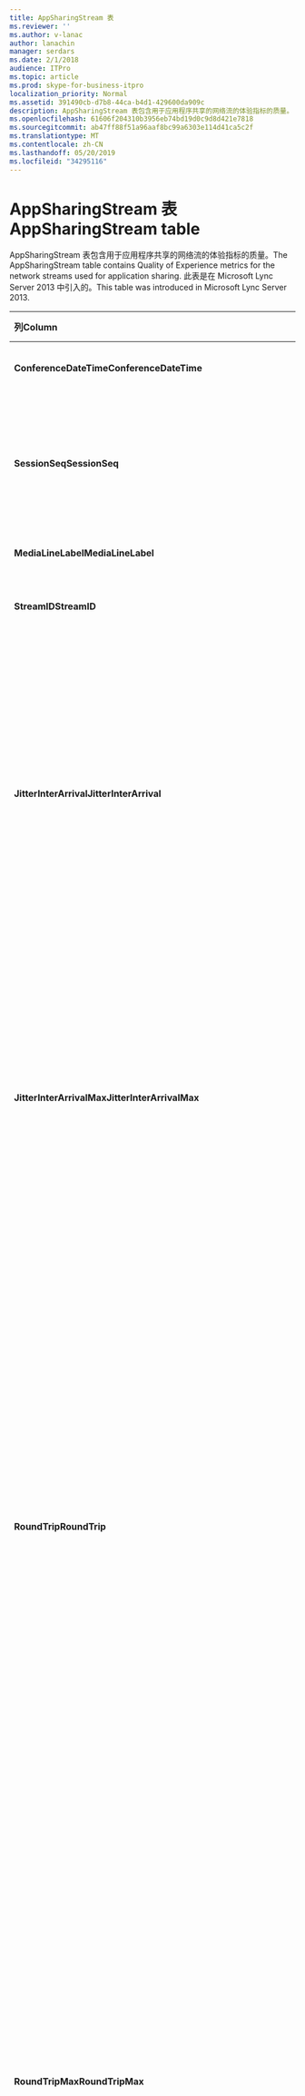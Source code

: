 ```yaml
---
title: AppSharingStream 表
ms.reviewer: ''
ms.author: v-lanac
author: lanachin
manager: serdars
ms.date: 2/1/2018
audience: ITPro
ms.topic: article
ms.prod: skype-for-business-itpro
localization_priority: Normal
ms.assetid: 391490cb-d7b8-44ca-b4d1-429600da909c
description: AppSharingStream 表包含用于应用程序共享的网络流的体验指标的质量。 此表是在 Microsoft Lync Server 2013 中引入的。
ms.openlocfilehash: 61606f204310b3956eb74bd19d0c9d8d421e7818
ms.sourcegitcommit: ab47ff88f51a96aaf8bc99a6303e114d41ca5c2f
ms.translationtype: MT
ms.contentlocale: zh-CN
ms.lasthandoff: 05/20/2019
ms.locfileid: "34295116"
---
```

# <a name="appsharingstream-table"></a><span data-ttu-id="14d0f-104">AppSharingStream 表</span><span class="sxs-lookup"><span data-stu-id="14d0f-104">AppSharingStream table</span></span>
 
<span data-ttu-id="14d0f-105">AppSharingStream 表包含用于应用程序共享的网络流的体验指标的质量。</span><span class="sxs-lookup"><span data-stu-id="14d0f-105">The AppSharingStream table contains Quality of Experience metrics for the network streams used for application sharing.</span></span> <span data-ttu-id="14d0f-106">此表是在 Microsoft Lync Server 2013 中引入的。</span><span class="sxs-lookup"><span data-stu-id="14d0f-106">This table was introduced in Microsoft Lync Server 2013.</span></span>
  
|<span data-ttu-id="14d0f-107">**列**</span><span class="sxs-lookup"><span data-stu-id="14d0f-107">**Column**</span></span>|<span data-ttu-id="14d0f-108">**数据类型**</span><span class="sxs-lookup"><span data-stu-id="14d0f-108">**Data Type**</span></span>|<span data-ttu-id="14d0f-109">**键/索引**</span><span class="sxs-lookup"><span data-stu-id="14d0f-109">**Key/Index**</span></span>|<span data-ttu-id="14d0f-110">**详细信息**</span><span class="sxs-lookup"><span data-stu-id="14d0f-110">**Details**</span></span>|
|:-----|:-----|:-----|:-----|
|<span data-ttu-id="14d0f-111">**ConferenceDateTime**</span><span class="sxs-lookup"><span data-stu-id="14d0f-111">**ConferenceDateTime**</span></span> <br/> |<span data-ttu-id="14d0f-112">从中</span><span class="sxs-lookup"><span data-stu-id="14d0f-112">dateTime</span></span>  <br/> |<span data-ttu-id="14d0f-113">主、外部</span><span class="sxs-lookup"><span data-stu-id="14d0f-113">Primary, Foreign</span></span>  <br/> |<span data-ttu-id="14d0f-114">会话开始的日期和时间。</span><span class="sxs-lookup"><span data-stu-id="14d0f-114">Date and time that the session started.</span></span>  <br/> |
|<span data-ttu-id="14d0f-115">**SessionSeq**</span><span class="sxs-lookup"><span data-stu-id="14d0f-115">**SessionSeq**</span></span> <br/> |<span data-ttu-id="14d0f-116">int</span><span class="sxs-lookup"><span data-stu-id="14d0f-116">int</span></span>  <br/> |<span data-ttu-id="14d0f-117">主、外部</span><span class="sxs-lookup"><span data-stu-id="14d0f-117">Primary, Foreign</span></span>  <br/> |<span data-ttu-id="14d0f-118">用于区分在同一日期和同一时间启动的会话的顺序标识符。</span><span class="sxs-lookup"><span data-stu-id="14d0f-118">Sequential identifier used to distinguish between sessions that started on the same date and at the same time.</span></span>  <br/> |
|<span data-ttu-id="14d0f-119">**MediaLineLabel**</span><span class="sxs-lookup"><span data-stu-id="14d0f-119">**MediaLineLabel**</span></span> <br/> |<span data-ttu-id="14d0f-120">tinyint</span><span class="sxs-lookup"><span data-stu-id="14d0f-120">tinyint</span></span>  <br/> |<span data-ttu-id="14d0f-121">主、外部</span><span class="sxs-lookup"><span data-stu-id="14d0f-121">Primary, Foreign</span></span>  <br/> | <span data-ttu-id="14d0f-122">请参阅[MediaLine 表](https://docs.microsoft.com/skypeforbusiness/schema-reference/quality-of-experience-qoe-database-schema/medialine-0)。</span><span class="sxs-lookup"><span data-stu-id="14d0f-122">See [MediaLine Table](https://docs.microsoft.com/skypeforbusiness/schema-reference/quality-of-experience-qoe-database-schema/medialine-0).</span></span> <br/> |
|<span data-ttu-id="14d0f-123">**StreamID**</span><span class="sxs-lookup"><span data-stu-id="14d0f-123">**StreamID**</span></span> <br/> |<span data-ttu-id="14d0f-124">int</span><span class="sxs-lookup"><span data-stu-id="14d0f-124">int</span></span>  <br/> |<span data-ttu-id="14d0f-125">Primary</span><span class="sxs-lookup"><span data-stu-id="14d0f-125">Primary</span></span>  <br/> |<span data-ttu-id="14d0f-126">应用程序共享流的唯一标识符。</span><span class="sxs-lookup"><span data-stu-id="14d0f-126">Unique identifier of the application sharing stream.</span></span>  <br/> |
|<span data-ttu-id="14d0f-127">**JitterInterArrival**</span><span class="sxs-lookup"><span data-stu-id="14d0f-127">**JitterInterArrival**</span></span> <br/> |<span data-ttu-id="14d0f-128">int</span><span class="sxs-lookup"><span data-stu-id="14d0f-128">int</span></span>  <br/> ||<span data-ttu-id="14d0f-p103">在 RTP 数据包到达之间检测到的平均抖动率。（抖动是针对呼叫的“不稳定性”的度量。）高抖动值通常是由拥塞或媒体服务器超载造成的，从而导致音频失真或丢失。</span><span class="sxs-lookup"><span data-stu-id="14d0f-p103">Average jitter detected between RTP packet arrivals. (Jitter is a measure of the "shakiness" of a call.) High jitter values are typically caused by congestion or an overloaded media server, and result in distorted or lost audio.</span></span>  <br/> |
|<span data-ttu-id="14d0f-131">**JitterInterArrivalMax**</span><span class="sxs-lookup"><span data-stu-id="14d0f-131">**JitterInterArrivalMax**</span></span> <br/> |<span data-ttu-id="14d0f-132">int</span><span class="sxs-lookup"><span data-stu-id="14d0f-132">int</span></span>  <br/> ||<span data-ttu-id="14d0f-133">在 RTP 数据包到达之间检测到最大抖动。</span><span class="sxs-lookup"><span data-stu-id="14d0f-133">Maximum jitter detected between RTP packet arrivals.</span></span> <span data-ttu-id="14d0f-134">(抖动是指通话的 "shakiness" 的衡量。)高抖动值通常由拥塞或过载的媒体服务器导致, 并导致失真或丢失的音频。</span><span class="sxs-lookup"><span data-stu-id="14d0f-134">(Jitter is a measure of the "shakiness" of a call.) High jitter values are typically caused by congestion or an overloaded media server, and result in distorted or lost audio.</span></span>  <br/> |
|<span data-ttu-id="14d0f-135">**RoundTrip**</span><span class="sxs-lookup"><span data-stu-id="14d0f-135">**RoundTrip**</span></span> <br/> |<span data-ttu-id="14d0f-136">int</span><span class="sxs-lookup"><span data-stu-id="14d0f-136">int</span></span>  <br/> ||<span data-ttu-id="14d0f-p105">实时传输协议数据包来往于另一个终结点所需的平均时间量（以毫秒为单位）。来回行程的时间小于或等于 200 毫秒被视为质量可接受。</span><span class="sxs-lookup"><span data-stu-id="14d0f-p105">Average amount of (in milliseconds) required for a Real-Time Transport Protocol packet to travel to another endpoint and then back. Round-trip times of 200 milliseconds or less are considered of acceptable quality.</span></span>  <br/> <span data-ttu-id="14d0f-p106">高来回行程时间值可能是由国际呼叫路由、路由配置错误或媒体服务器超载造成的，从而导致双向实时音频对话存在问题。</span><span class="sxs-lookup"><span data-stu-id="14d0f-p106">High round-trip values can be caused by international call routing; a routing misconfiguration; or an overloaded media server. High round-trip times result in difficulties with two-way, real-time audio conversations.</span></span>  <br/> |
|<span data-ttu-id="14d0f-141">**RoundTripMax**</span><span class="sxs-lookup"><span data-stu-id="14d0f-141">**RoundTripMax**</span></span> <br/> |<span data-ttu-id="14d0f-142">int</span><span class="sxs-lookup"><span data-stu-id="14d0f-142">int</span></span>  <br/> ||<span data-ttu-id="14d0f-143">实时传输协议数据包传送到另一个终结点和后端所需的最大值 (以毫秒为单位)。</span><span class="sxs-lookup"><span data-stu-id="14d0f-143">Maximum amount of (in milliseconds) required for a Real-Time Transport Protocol packet to travel to another endpoint and then back.</span></span> <span data-ttu-id="14d0f-144">来回行程的时间小于或等于 200 毫秒被视为质量可接受。</span><span class="sxs-lookup"><span data-stu-id="14d0f-144">Round-trip times of 200 milliseconds or less are considered of acceptable quality.</span></span>  <br/> <span data-ttu-id="14d0f-p108">高来回行程时间值可能是由国际呼叫路由、路由配置错误或媒体服务器超载造成的，从而导致双向实时音频对话存在问题。</span><span class="sxs-lookup"><span data-stu-id="14d0f-p108">High round-trip values can be caused by international call routing; a routing misconfiguration; or an overloaded media server. High round-trip times result in difficulties with two-way, real-time audio conversations.</span></span>  <br/> |
|<span data-ttu-id="14d0f-147">**PacketLossRate**</span><span class="sxs-lookup"><span data-stu-id="14d0f-147">**PacketLossRate**</span></span> <br/> |<span data-ttu-id="14d0f-148">float</span><span class="sxs-lookup"><span data-stu-id="14d0f-148">float</span></span>  <br/> ||<span data-ttu-id="14d0f-p109">平均实时传输协议 (RTP) 数据包丢失率。（当 RTP 数据包（一项用于在 Internet 中传输音频和视频的协议）无法到达其目标位置时，即发生数据包丢失。）高丢失率通常是由拥塞、带宽不足、无线拥塞/干扰或媒体服务器超载造成的。数据包丢失通常导致音频失真或丢失。</span><span class="sxs-lookup"><span data-stu-id="14d0f-p109">Average rate of Real-Time Transport Protocol (RTP) packet loss. (Packet loss occurs when RTP packets, a protocol used for transmitting audio and video across the Internet, failed to reach their destination.) High loss rates are generally caused by congestion; lack of bandwidth; wireless congestion or interference; or an overloaded media server. Packet loss typically results in distorted or lost audio.</span></span>  <br/> |
|<span data-ttu-id="14d0f-152">**PacketLossRateMax**</span><span class="sxs-lookup"><span data-stu-id="14d0f-152">**PacketLossRateMax**</span></span> <br/> |<span data-ttu-id="14d0f-153">float</span><span class="sxs-lookup"><span data-stu-id="14d0f-153">float</span></span>  <br/> ||<span data-ttu-id="14d0f-154">实时传输协议 (RTP) 数据包丢失的最大速率。</span><span class="sxs-lookup"><span data-stu-id="14d0f-154">Maximum rate of Real-Time Transport Protocol (RTP) packet loss.</span></span> <span data-ttu-id="14d0f-155">(当 RTP 数据包 (用于在 Internet 上传输音频和视频的协议) 无法访问目标时, 将发生数据包丢失。)高损失率通常由拥塞引起;缺少带宽;无线拥挤或干扰;或重载的媒体服务器。</span><span class="sxs-lookup"><span data-stu-id="14d0f-155">(Packet loss occurs when RTP packets, a protocol used for transmitting audio and video across the Internet, failed to reach their destination.) High loss rates are generally caused by congestion; lack of bandwidth; wireless congestion or interference; or an overloaded media server.</span></span> <span data-ttu-id="14d0f-156">数据包丢失通常导致音频失真或丢失。</span><span class="sxs-lookup"><span data-stu-id="14d0f-156">Packet loss typically results in distorted or lost audio.</span></span>  <br/> |
|<span data-ttu-id="14d0f-157">**PacketUtilization**</span><span class="sxs-lookup"><span data-stu-id="14d0f-157">**PacketUtilization**</span></span> <br/> |<span data-ttu-id="14d0f-158">int</span><span class="sxs-lookup"><span data-stu-id="14d0f-158">int</span></span>  <br/> ||<span data-ttu-id="14d0f-159">发送的数据包数。</span><span class="sxs-lookup"><span data-stu-id="14d0f-159">Number of packets sent.</span></span>  <br/> |
|<span data-ttu-id="14d0f-160">**BandwidthEst**</span><span class="sxs-lookup"><span data-stu-id="14d0f-160">**BandwidthEst**</span></span> <br/> |<span data-ttu-id="14d0f-161">int</span><span class="sxs-lookup"><span data-stu-id="14d0f-161">int</span></span>  <br/> ||<span data-ttu-id="14d0f-162">在会话结束时可用的估计单向带宽。</span><span class="sxs-lookup"><span data-stu-id="14d0f-162">Estimated one-way bandwidth available at the end of the session.</span></span> <span data-ttu-id="14d0f-163">以位/秒为单位报告。</span><span class="sxs-lookup"><span data-stu-id="14d0f-163">Reported in bits per second.</span></span>  <br/> |
|<span data-ttu-id="14d0f-164">**AppSharingPayloadDescription**</span><span class="sxs-lookup"><span data-stu-id="14d0f-164">**AppSharingPayloadDescription**</span></span> <br/> |<span data-ttu-id="14d0f-165">int</span><span class="sxs-lookup"><span data-stu-id="14d0f-165">int</span></span>  <br/> ||<span data-ttu-id="14d0f-166">应用程序共享负载的说明。</span><span class="sxs-lookup"><span data-stu-id="14d0f-166">Description of the application sharing payload.</span></span>  <br/> |
|<span data-ttu-id="14d0f-167">**RelativeOneWayTotal**</span><span class="sxs-lookup"><span data-stu-id="14d0f-167">**RelativeOneWayTotal**</span></span> <br/> |<span data-ttu-id="14d0f-168">float</span><span class="sxs-lookup"><span data-stu-id="14d0f-168">float</span></span>  <br/> ||<span data-ttu-id="14d0f-169">单向延迟的总金额。</span><span class="sxs-lookup"><span data-stu-id="14d0f-169">Total amount of one-way latency.</span></span> <span data-ttu-id="14d0f-170">相对单向延迟测量客户端与服务器之间的延迟。</span><span class="sxs-lookup"><span data-stu-id="14d0f-170">Relative one-way latency measures the delay between the client and the server.</span></span>  <br/> |
|<span data-ttu-id="14d0f-171">**RelativeOneWayAverage**</span><span class="sxs-lookup"><span data-stu-id="14d0f-171">**RelativeOneWayAverage**</span></span> <br/> |<span data-ttu-id="14d0f-172">float</span><span class="sxs-lookup"><span data-stu-id="14d0f-172">float</span></span>  <br/> ||<span data-ttu-id="14d0f-173">单向延迟的平均量。</span><span class="sxs-lookup"><span data-stu-id="14d0f-173">Average amount of one-way latency.</span></span> <span data-ttu-id="14d0f-174">相对单向延迟测量客户端与服务器之间的延迟。</span><span class="sxs-lookup"><span data-stu-id="14d0f-174">Relative one-way latency measures the delay between the client and the server.</span></span>  <br/> |
|<span data-ttu-id="14d0f-175">**RelativeOneWayMax**</span><span class="sxs-lookup"><span data-stu-id="14d0f-175">**RelativeOneWayMax**</span></span> <br/> |<span data-ttu-id="14d0f-176">float</span><span class="sxs-lookup"><span data-stu-id="14d0f-176">float</span></span>  <br/> ||<span data-ttu-id="14d0f-177">单向延迟的最大值。</span><span class="sxs-lookup"><span data-stu-id="14d0f-177">Maximum amount of one-way latency.</span></span> <span data-ttu-id="14d0f-178">相对单向延迟测量客户端与服务器之间的延迟。</span><span class="sxs-lookup"><span data-stu-id="14d0f-178">Relative one-way latency measures the delay between the client and the server.</span></span>  <br/> |
|<span data-ttu-id="14d0f-179">**RelativeOneWayBurstOccurrences**</span><span class="sxs-lookup"><span data-stu-id="14d0f-179">**RelativeOneWayBurstOccurrences**</span></span> <br/> |<span data-ttu-id="14d0f-180">int</span><span class="sxs-lookup"><span data-stu-id="14d0f-180">int</span></span>  <br/> ||<span data-ttu-id="14d0f-181">总单向爆发次数。</span><span class="sxs-lookup"><span data-stu-id="14d0f-181">Total one-way burst occurrences.</span></span> <span data-ttu-id="14d0f-182">"Bursty" 传输是一种传输方式, 其中的数据流与稳定流相反, 数据流处于不可预知的突发流量。</span><span class="sxs-lookup"><span data-stu-id="14d0f-182">A "bursty" transmission is a transmission where data flows in unpredictable bursts as opposed to a steady stream.</span></span> <span data-ttu-id="14d0f-183">此指标测量客户端与服务器之间的数据流。</span><span class="sxs-lookup"><span data-stu-id="14d0f-183">This metric measures data flow between the client and the server.</span></span>  <br/> |
|<span data-ttu-id="14d0f-184">**RelativeOneWayBurstDensity**</span><span class="sxs-lookup"><span data-stu-id="14d0f-184">**RelativeOneWayBurstDensity**</span></span> <br/> |<span data-ttu-id="14d0f-185">float</span><span class="sxs-lookup"><span data-stu-id="14d0f-185">float</span></span>  <br/> ||<span data-ttu-id="14d0f-186">总单向脉冲密度。</span><span class="sxs-lookup"><span data-stu-id="14d0f-186">Total one-way burst density.</span></span> <span data-ttu-id="14d0f-187">"Bursty" 传输是一种传输方式, 其中的数据流与稳定流相反, 数据流处于不可预知的突发流量。</span><span class="sxs-lookup"><span data-stu-id="14d0f-187">A "bursty" transmission is a transmission where data flows in unpredictable bursts as opposed to a steady stream.</span></span> <span data-ttu-id="14d0f-188">此指标测量客户端与服务器之间的数据流。</span><span class="sxs-lookup"><span data-stu-id="14d0f-188">This metric measures data flow between the client and the server.</span></span>  <br/> |
|<span data-ttu-id="14d0f-189">**RelativeOneWayBurstDuration**</span><span class="sxs-lookup"><span data-stu-id="14d0f-189">**RelativeOneWayBurstDuration**</span></span> <br/> |<span data-ttu-id="14d0f-190">float</span><span class="sxs-lookup"><span data-stu-id="14d0f-190">float</span></span>  <br/> ||<span data-ttu-id="14d0f-191">总的单向脉冲持续时间。</span><span class="sxs-lookup"><span data-stu-id="14d0f-191">Total one-way burst duration.</span></span> <span data-ttu-id="14d0f-192">"Bursty" 传输是一种传输方式, 其中的数据流与稳定流相反, 数据流处于不可预知的突发流量。</span><span class="sxs-lookup"><span data-stu-id="14d0f-192">A "bursty" transmission is a transmission where data flows in unpredictable bursts as opposed to a steady stream.</span></span> <span data-ttu-id="14d0f-193">此指标测量客户端与服务器之间的数据流。</span><span class="sxs-lookup"><span data-stu-id="14d0f-193">This metric measures data flow between the client and the server.</span></span>  <br/> |
|<span data-ttu-id="14d0f-194">**RelativeOneWayGapOccurrences**</span><span class="sxs-lookup"><span data-stu-id="14d0f-194">**RelativeOneWayGapOccurrences**</span></span> <br/> |<span data-ttu-id="14d0f-195">int</span><span class="sxs-lookup"><span data-stu-id="14d0f-195">int</span></span>  <br/> ||<span data-ttu-id="14d0f-196">总的单向间隔发生次数。</span><span class="sxs-lookup"><span data-stu-id="14d0f-196">Total one-way gap occurrences.</span></span> <span data-ttu-id="14d0f-197">"Bursty" 传输是一种传输方式, 其中的数据流与稳定流相反, 其数据流可预料的猝发。间隙表示这些猝发之间的延迟。</span><span class="sxs-lookup"><span data-stu-id="14d0f-197">A "bursty" transmission is a transmission where data flows in unpredictable bursts as opposed to a steady stream; gaps indicate delays between these bursts.</span></span> <span data-ttu-id="14d0f-198">此指标测量客户端与服务器之间的数据流。</span><span class="sxs-lookup"><span data-stu-id="14d0f-198">This metric measures data flow between the client and the server.</span></span>  <br/> |
|<span data-ttu-id="14d0f-199">**RelativeOneWayGapDensity**</span><span class="sxs-lookup"><span data-stu-id="14d0f-199">**RelativeOneWayGapDensity**</span></span> <br/> |<span data-ttu-id="14d0f-200">float</span><span class="sxs-lookup"><span data-stu-id="14d0f-200">float</span></span>  <br/> ||<span data-ttu-id="14d0f-201">总单向间距密度。</span><span class="sxs-lookup"><span data-stu-id="14d0f-201">Total one-way gap density.</span></span> <span data-ttu-id="14d0f-202">"Bursty" 传输是一种传输方式, 其中的数据流与稳定流相反, 其数据流可预料的猝发。间隙表示这些猝发之间的延迟。</span><span class="sxs-lookup"><span data-stu-id="14d0f-202">A "bursty" transmission is a transmission where data flows in unpredictable bursts as opposed to a steady stream; gaps indicate delays between these bursts.</span></span> <span data-ttu-id="14d0f-203">此指标测量客户端与服务器之间的数据流。</span><span class="sxs-lookup"><span data-stu-id="14d0f-203">This metric measures data flow between the client and the server.</span></span>  <br/> |
|<span data-ttu-id="14d0f-204">**RelativeOneWayGapDuration**</span><span class="sxs-lookup"><span data-stu-id="14d0f-204">**RelativeOneWayGapDuration**</span></span> <br/> |<span data-ttu-id="14d0f-205">float</span><span class="sxs-lookup"><span data-stu-id="14d0f-205">float</span></span>  <br/> ||<span data-ttu-id="14d0f-206">总的单间隔持续时间。</span><span class="sxs-lookup"><span data-stu-id="14d0f-206">Total one-way gap duration.</span></span> <span data-ttu-id="14d0f-207">"Bursty" 传输是一种传输方式, 其中的数据流与稳定流相反, 其数据流可预料的猝发。间隙表示这些猝发之间的延迟。</span><span class="sxs-lookup"><span data-stu-id="14d0f-207">A "bursty" transmission is a transmission where data flows in unpredictable bursts as opposed to a steady stream; gaps indicate delays between these bursts.</span></span> <span data-ttu-id="14d0f-208">此指标测量客户端与服务器之间的数据流。</span><span class="sxs-lookup"><span data-stu-id="14d0f-208">This metric measures data flow between the client and the server.</span></span>  <br/> |
|<span data-ttu-id="14d0f-209">**ApplicationSharingType**</span><span class="sxs-lookup"><span data-stu-id="14d0f-209">**ApplicationSharingType**</span></span> <br/> |<span data-ttu-id="14d0f-210">varChar (256)</span><span class="sxs-lookup"><span data-stu-id="14d0f-210">varChar(256)</span></span>  <br/> ||<span data-ttu-id="14d0f-211">应用程序角色 (共享者或查看者) 和内容类型。</span><span class="sxs-lookup"><span data-stu-id="14d0f-211">Application role (Sharer or Viewer) and content type.</span></span>  <br/> |
|<span data-ttu-id="14d0f-212">**RDPTileProcessingLatencyTotal**</span><span class="sxs-lookup"><span data-stu-id="14d0f-212">**RDPTileProcessingLatencyTotal**</span></span> <br/> |<span data-ttu-id="14d0f-213">float</span><span class="sxs-lookup"><span data-stu-id="14d0f-213">float</span></span>  <br/> ||<span data-ttu-id="14d0f-214">远程桌面协议 (RDP) 磁贴的处理总时间。</span><span class="sxs-lookup"><span data-stu-id="14d0f-214">Total processing time for remote desktop protocol (RDP) tiles.</span></span> <span data-ttu-id="14d0f-215">较高的总计等于查看体验中较长的延迟。</span><span class="sxs-lookup"><span data-stu-id="14d0f-215">A higher total equates to a longer delay in the viewing experience.</span></span>  <br/> |
|<span data-ttu-id="14d0f-216">**RDPTileProcessingLatencyAverage**</span><span class="sxs-lookup"><span data-stu-id="14d0f-216">**RDPTileProcessingLatencyAverage**</span></span> <br/> |<span data-ttu-id="14d0f-217">float</span><span class="sxs-lookup"><span data-stu-id="14d0f-217">float</span></span>  <br/> ||<span data-ttu-id="14d0f-218">远程桌面协议 (RDP) 磁贴的平均处理时间。</span><span class="sxs-lookup"><span data-stu-id="14d0f-218">Average processing time for remote desktop protocol (RDP) tiles.</span></span> <span data-ttu-id="14d0f-219">较高的总计等于查看体验中较长的延迟。</span><span class="sxs-lookup"><span data-stu-id="14d0f-219">A higher total equates to a longer delay in the viewing experience.</span></span>  <br/> |
|<span data-ttu-id="14d0f-220">**RDPTileProcessingLatencyMax**</span><span class="sxs-lookup"><span data-stu-id="14d0f-220">**RDPTileProcessingLatencyMax**</span></span> <br/> |<span data-ttu-id="14d0f-221">float</span><span class="sxs-lookup"><span data-stu-id="14d0f-221">float</span></span>  <br/> ||<span data-ttu-id="14d0f-222">远程桌面协议 (RDP) 磁贴的最长处理时间。</span><span class="sxs-lookup"><span data-stu-id="14d0f-222">Maximum processing time for remote desktop protocol (RDP) tiles.</span></span> <span data-ttu-id="14d0f-223">较高的总计等于查看体验中较长的延迟。</span><span class="sxs-lookup"><span data-stu-id="14d0f-223">A higher total equates to a longer delay in the viewing experience.</span></span>  <br/> |
|<span data-ttu-id="14d0f-224">**RDPTileProcessingLatencyBurstOccurrences**</span><span class="sxs-lookup"><span data-stu-id="14d0f-224">**RDPTileProcessingLatencyBurstOccurrences**</span></span> <br/> |<span data-ttu-id="14d0f-225">int</span><span class="sxs-lookup"><span data-stu-id="14d0f-225">int</span></span>  <br/> ||<span data-ttu-id="14d0f-226">远程桌面协议 (RDP) 磁贴的处理时间内的爆发次数。</span><span class="sxs-lookup"><span data-stu-id="14d0f-226">Burst occurrences in the processing time for remote desktop protocol (RDP) tiles.</span></span> <span data-ttu-id="14d0f-227">"Bursty" 传输是一种传输方式, 其中的数据流与稳定流相反, 数据流处于不可预知的突发流量。</span><span class="sxs-lookup"><span data-stu-id="14d0f-227">A "bursty" transmission is a transmission where data flows in unpredictable bursts as opposed to a steady stream.</span></span>  <br/> |
|<span data-ttu-id="14d0f-228">**RDPTileProcessingLatencyBurstDensity**</span><span class="sxs-lookup"><span data-stu-id="14d0f-228">**RDPTileProcessingLatencyBurstDensity**</span></span> <br/> |<span data-ttu-id="14d0f-229">float</span><span class="sxs-lookup"><span data-stu-id="14d0f-229">float</span></span>  <br/> ||<span data-ttu-id="14d0f-230">远程桌面协议 (RDP) 磁贴的处理时间中的爆发密度。</span><span class="sxs-lookup"><span data-stu-id="14d0f-230">Burst density in the processing time for remote desktop protocol (RDP) tiles.</span></span> <span data-ttu-id="14d0f-231">"Bursty" 传输是一种传输方式, 其中的数据流与稳定流相反, 数据流处于不可预知的突发流量。</span><span class="sxs-lookup"><span data-stu-id="14d0f-231">A "bursty" transmission is a transmission where data flows in unpredictable bursts as opposed to a steady stream.</span></span>  <br/> |
|<span data-ttu-id="14d0f-232">**RDPTileProcessingLatencyBurstDuration**</span><span class="sxs-lookup"><span data-stu-id="14d0f-232">**RDPTileProcessingLatencyBurstDuration**</span></span> <br/> |<span data-ttu-id="14d0f-233">float</span><span class="sxs-lookup"><span data-stu-id="14d0f-233">float</span></span>  <br/> ||<span data-ttu-id="14d0f-234">远程桌面协议 (RDP) 磁贴的处理时间内的爆发持续时间。</span><span class="sxs-lookup"><span data-stu-id="14d0f-234">Burst duration in the processing time for remote desktop protocol (RDP) tiles.</span></span> <span data-ttu-id="14d0f-235">"Bursty" 传输是一种传输方式, 其中的数据流与稳定流相反, 数据流处于不可预知的突发流量。</span><span class="sxs-lookup"><span data-stu-id="14d0f-235">A "bursty" transmission is a transmission where data flows in unpredictable bursts as opposed to a steady stream.</span></span>  <br/> |
|<span data-ttu-id="14d0f-236">**RDPTileProcessingLatencyGapOccurrences**</span><span class="sxs-lookup"><span data-stu-id="14d0f-236">**RDPTileProcessingLatencyGapOccurrences**</span></span> <br/> |<span data-ttu-id="14d0f-237">int</span><span class="sxs-lookup"><span data-stu-id="14d0f-237">int</span></span>  <br/> ||<span data-ttu-id="14d0f-238">在远程桌面协议 (RDP) 磁贴的处理时间内出现间隙的情况。</span><span class="sxs-lookup"><span data-stu-id="14d0f-238">Gap occurrences in the processing time for remote desktop protocol (RDP) tiles.</span></span>  <br/> |
|<span data-ttu-id="14d0f-239">**RDPTileProcessingLatencyGapDensity**</span><span class="sxs-lookup"><span data-stu-id="14d0f-239">**RDPTileProcessingLatencyGapDensity**</span></span> <br/> |<span data-ttu-id="14d0f-240">float</span><span class="sxs-lookup"><span data-stu-id="14d0f-240">float</span></span>  <br/> ||<span data-ttu-id="14d0f-241">远程桌面协议 (RDP) 磁贴的处理时间方面的差距密度。</span><span class="sxs-lookup"><span data-stu-id="14d0f-241">Gap density in the processing time for remote desktop protocol (RDP) tiles.</span></span> <span data-ttu-id="14d0f-242">低间隙密度相当于更好的观看体验。</span><span class="sxs-lookup"><span data-stu-id="14d0f-242">Low gap density equates to a better viewing experience.</span></span>  <br/> |
|<span data-ttu-id="14d0f-243">**RDPTileProcessingLatencyGapDuration**</span><span class="sxs-lookup"><span data-stu-id="14d0f-243">**RDPTileProcessingLatencyGapDuration**</span></span> <br/> |<span data-ttu-id="14d0f-244">float</span><span class="sxs-lookup"><span data-stu-id="14d0f-244">float</span></span>  <br/> ||<span data-ttu-id="14d0f-245">远程桌面协议 (RDP) 磁贴的处理时间中的差距持续时间。</span><span class="sxs-lookup"><span data-stu-id="14d0f-245">Gap duration in the processing time for remote desktop protocol (RDP) tiles.</span></span> <span data-ttu-id="14d0f-246">短间隙持续时间等于更好的观看体验。</span><span class="sxs-lookup"><span data-stu-id="14d0f-246">Short gap durations equate to a better viewing experience.</span></span>  <br/> |
|<span data-ttu-id="14d0f-247">**CaptureTileRateTotal**</span><span class="sxs-lookup"><span data-stu-id="14d0f-247">**CaptureTileRateTotal**</span></span> <br/> |<span data-ttu-id="14d0f-248">float</span><span class="sxs-lookup"><span data-stu-id="14d0f-248">float</span></span>  <br/> ||<span data-ttu-id="14d0f-249">捕获的磁贴的总速率 (以平铺/秒为单位)。</span><span class="sxs-lookup"><span data-stu-id="14d0f-249">Total rate of captured tiles (in tiles per second).</span></span>  <br/> |
|<span data-ttu-id="14d0f-250">**CaptureTileRateAverage**</span><span class="sxs-lookup"><span data-stu-id="14d0f-250">**CaptureTileRateAverage**</span></span> <br/> |<span data-ttu-id="14d0f-251">float</span><span class="sxs-lookup"><span data-stu-id="14d0f-251">float</span></span>  <br/> ||<span data-ttu-id="14d0f-252">捕获的图块的平均速率 (以平铺/秒为单位)。</span><span class="sxs-lookup"><span data-stu-id="14d0f-252">Average rate of captured tiles (in tiles per second).</span></span>  <br/> |
|<span data-ttu-id="14d0f-253">**CaptureTileRateMax**</span><span class="sxs-lookup"><span data-stu-id="14d0f-253">**CaptureTileRateMax**</span></span> <br/> |<span data-ttu-id="14d0f-254">float</span><span class="sxs-lookup"><span data-stu-id="14d0f-254">float</span></span>  <br/> ||<span data-ttu-id="14d0f-255">捕获的磁贴的最大速率 (以平铺/秒为单位)。</span><span class="sxs-lookup"><span data-stu-id="14d0f-255">Maximum rate of captured tiles (in tiles per second).</span></span>  <br/> |
|<span data-ttu-id="14d0f-256">**CaptureTileRateBurstOccurrences**</span><span class="sxs-lookup"><span data-stu-id="14d0f-256">**CaptureTileRateBurstOccurrences**</span></span> <br/> |<span data-ttu-id="14d0f-257">在 t</span><span class="sxs-lookup"><span data-stu-id="14d0f-257">in t</span></span>  <br/> ||<span data-ttu-id="14d0f-258">在捕获的磁贴 (每秒的平铺) 的速率中的爆发次数。</span><span class="sxs-lookup"><span data-stu-id="14d0f-258">Burst occurrences in the rate of captured tiles (in tiles per second).</span></span>  <br/> |
|<span data-ttu-id="14d0f-259">**CaptureTileRateBurstDensity**</span><span class="sxs-lookup"><span data-stu-id="14d0f-259">**CaptureTileRateBurstDensity**</span></span> <br/> |<span data-ttu-id="14d0f-260">float</span><span class="sxs-lookup"><span data-stu-id="14d0f-260">float</span></span>  <br/> ||<span data-ttu-id="14d0f-261">已捕获磁贴 (以平铺/秒为单位) 的速率的脉冲密度。</span><span class="sxs-lookup"><span data-stu-id="14d0f-261">Burst density in the rate of captured tiles (in tiles per second).</span></span>  <br/> |
|<span data-ttu-id="14d0f-262">**CaptureTileRateBurstDuration**</span><span class="sxs-lookup"><span data-stu-id="14d0f-262">**CaptureTileRateBurstDuration**</span></span> <br/> |<span data-ttu-id="14d0f-263">float</span><span class="sxs-lookup"><span data-stu-id="14d0f-263">float</span></span>  <br/> ||<span data-ttu-id="14d0f-264">以捕获的磁贴的速率 (在每秒的平铺中) 的爆发持续时间。</span><span class="sxs-lookup"><span data-stu-id="14d0f-264">Burst duration in the rate of captured tiles (in tiles per second).</span></span>  <br/> |
|<span data-ttu-id="14d0f-265">**CaptureTileRateGapOccurrences**</span><span class="sxs-lookup"><span data-stu-id="14d0f-265">**CaptureTileRateGapOccurrences**</span></span> <br/> |<span data-ttu-id="14d0f-266">int</span><span class="sxs-lookup"><span data-stu-id="14d0f-266">int</span></span>  <br/> ||<span data-ttu-id="14d0f-267">在捕获的磁贴 (每秒平铺) 的速率中的间隙发生次数。</span><span class="sxs-lookup"><span data-stu-id="14d0f-267">Gap occurrences in the rate of captured tiles (in tiles per second).</span></span>  <br/> |
|<span data-ttu-id="14d0f-268">**CaptureTileRateGapDensity**</span><span class="sxs-lookup"><span data-stu-id="14d0f-268">**CaptureTileRateGapDensity**</span></span> <br/> |<span data-ttu-id="14d0f-269">float</span><span class="sxs-lookup"><span data-stu-id="14d0f-269">float</span></span>  <br/> ||<span data-ttu-id="14d0f-270">在捕获的图块 (每秒平铺) 的速率中的间隙密度。</span><span class="sxs-lookup"><span data-stu-id="14d0f-270">Gap density in the rate of captured tiles (in tiles per second).</span></span>  <br/> |
|<span data-ttu-id="14d0f-271">**CaptureTileRateGapDuration**</span><span class="sxs-lookup"><span data-stu-id="14d0f-271">**CaptureTileRateGapDuration**</span></span> <br/> |<span data-ttu-id="14d0f-272">float</span><span class="sxs-lookup"><span data-stu-id="14d0f-272">float</span></span>  <br/> ||<span data-ttu-id="14d0f-273">以捕获的磁贴的速率 (以平铺/秒为单位) 为单位的间隙持续时间。</span><span class="sxs-lookup"><span data-stu-id="14d0f-273">Gap duration in the rate of captured tiles (in tiles per second).</span></span>  <br/> |
|<span data-ttu-id="14d0f-274">**SpoiledTilePercentTotal**</span><span class="sxs-lookup"><span data-stu-id="14d0f-274">**SpoiledTilePercentTotal**</span></span> <br/> |<span data-ttu-id="14d0f-275">float</span><span class="sxs-lookup"><span data-stu-id="14d0f-275">float</span></span>  <br/> ||<span data-ttu-id="14d0f-276">未到达查看器但已被新内容放弃和覆盖的内容的总百分比。</span><span class="sxs-lookup"><span data-stu-id="14d0f-276">Total percentage of the content that did not reach the viewer but was instead discarded and overwritten by fresh content.</span></span>  <br/> |
|<span data-ttu-id="14d0f-277">**SpoiledTilePercentAverage**</span><span class="sxs-lookup"><span data-stu-id="14d0f-277">**SpoiledTilePercentAverage**</span></span> <br/> |<span data-ttu-id="14d0f-278">float</span><span class="sxs-lookup"><span data-stu-id="14d0f-278">float</span></span>  <br/> ||<span data-ttu-id="14d0f-279">未到达查看器但已被新内容放弃和覆盖的内容的平均百分比。</span><span class="sxs-lookup"><span data-stu-id="14d0f-279">Average percentage of the content that did not reach the viewer but was instead discarded and overwritten by fresh content.</span></span>  <br/> |
|<span data-ttu-id="14d0f-280">**SpoiledTilePercentMax**</span><span class="sxs-lookup"><span data-stu-id="14d0f-280">**SpoiledTilePercentMax**</span></span> <br/> |<span data-ttu-id="14d0f-281">float</span><span class="sxs-lookup"><span data-stu-id="14d0f-281">float</span></span>  <br/> ||<span data-ttu-id="14d0f-282">未到达查看的内容的最大百分比, 而是丢弃并被新内容覆盖。</span><span class="sxs-lookup"><span data-stu-id="14d0f-282">Maximum percentage of the content that did not reach the viewer but was instead discarded and overwritten by fresh content.</span></span>  <br/> |
|<span data-ttu-id="14d0f-283">**SpoiledTilePercentBurstOccurrences**</span><span class="sxs-lookup"><span data-stu-id="14d0f-283">**SpoiledTilePercentBurstOccurrences**</span></span> <br/> |<span data-ttu-id="14d0f-284">int</span><span class="sxs-lookup"><span data-stu-id="14d0f-284">int</span></span>  <br/> ||<span data-ttu-id="14d0f-285">未到达查看器但已被新内容放弃和覆盖的内容的突发事件发生。</span><span class="sxs-lookup"><span data-stu-id="14d0f-285">Burst occurrences for the content that did not reach the viewer but was instead discarded and overwritten by fresh content.</span></span>  <br/> |
|<span data-ttu-id="14d0f-286">**SpoiledTilePercentBurstDensity**</span><span class="sxs-lookup"><span data-stu-id="14d0f-286">**SpoiledTilePercentBurstDensity**</span></span> <br/> |<span data-ttu-id="14d0f-287">float</span><span class="sxs-lookup"><span data-stu-id="14d0f-287">float</span></span>  <br/> ||<span data-ttu-id="14d0f-288">未到达查看器的内容的爆发密度, 但已被新内容放弃和覆盖。</span><span class="sxs-lookup"><span data-stu-id="14d0f-288">Burst density for the content that did not reach the viewer but was instead discarded and overwritten by fresh content.</span></span>  <br/> |
|<span data-ttu-id="14d0f-289">**SpoiledTilePercentBurstDuration**</span><span class="sxs-lookup"><span data-stu-id="14d0f-289">**SpoiledTilePercentBurstDuration**</span></span> <br/> |<span data-ttu-id="14d0f-290">float</span><span class="sxs-lookup"><span data-stu-id="14d0f-290">float</span></span>  <br/> ||<span data-ttu-id="14d0f-291">未到达查看器的内容的爆发期, 而是丢弃并被新内容覆盖。</span><span class="sxs-lookup"><span data-stu-id="14d0f-291">Burst duration for the content that did not reach the viewer but was instead discarded and overwritten by fresh content.</span></span>  <br/> |
|<span data-ttu-id="14d0f-292">**SpoiledTilePercentGapOccurrences**</span><span class="sxs-lookup"><span data-stu-id="14d0f-292">**SpoiledTilePercentGapOccurrences**</span></span> <br/> |<span data-ttu-id="14d0f-293">int</span><span class="sxs-lookup"><span data-stu-id="14d0f-293">int</span></span>  <br/> ||<span data-ttu-id="14d0f-294">未到达查看器的内容的间隙出现次数, 但已被新内容放弃和覆盖。</span><span class="sxs-lookup"><span data-stu-id="14d0f-294">Gap occurrences for the content that did not reach the viewer but was instead discarded and overwritten by fresh content.</span></span>  <br/> |
|<span data-ttu-id="14d0f-295">**SpoiledTilePercentGapDensity**</span><span class="sxs-lookup"><span data-stu-id="14d0f-295">**SpoiledTilePercentGapDensity**</span></span> <br/> |<span data-ttu-id="14d0f-296">float</span><span class="sxs-lookup"><span data-stu-id="14d0f-296">float</span></span>  <br/> ||<span data-ttu-id="14d0f-297">未到达查看器但已被新内容放弃和覆盖的内容的差距密度。</span><span class="sxs-lookup"><span data-stu-id="14d0f-297">Gap density for the content that did not reach the viewer but was instead discarded and overwritten by fresh content.</span></span>  <br/> |
|<span data-ttu-id="14d0f-298">**SpoiledTilePercentGapDuration**</span><span class="sxs-lookup"><span data-stu-id="14d0f-298">**SpoiledTilePercentGapDuration**</span></span> <br/> |<span data-ttu-id="14d0f-299">float</span><span class="sxs-lookup"><span data-stu-id="14d0f-299">float</span></span>  <br/> ||<span data-ttu-id="14d0f-300">未到达查看器的内容的间距持续时间, 但已被新内容放弃和覆盖。</span><span class="sxs-lookup"><span data-stu-id="14d0f-300">Gap duration for the content that did not reach the viewer but was instead discarded and overwritten by fresh content.</span></span>  <br/> |
|<span data-ttu-id="14d0f-301">**ScrapingFrameRateTotal**</span><span class="sxs-lookup"><span data-stu-id="14d0f-301">**ScrapingFrameRateTotal**</span></span> <br/> |<span data-ttu-id="14d0f-302">float</span><span class="sxs-lookup"><span data-stu-id="14d0f-302">float</span></span>  <br/> ||<span data-ttu-id="14d0f-303">从图形源 scraped 的总帧数。</span><span class="sxs-lookup"><span data-stu-id="14d0f-303">Total number of frames scraped from the graphics source.</span></span>  <br/> |
|<span data-ttu-id="14d0f-304">**ScrapingFrameRateAverage**</span><span class="sxs-lookup"><span data-stu-id="14d0f-304">**ScrapingFrameRateAverage**</span></span> <br/> |<span data-ttu-id="14d0f-305">float</span><span class="sxs-lookup"><span data-stu-id="14d0f-305">float</span></span>  <br/> ||<span data-ttu-id="14d0f-306">从图形源 scraped 的平均帧数。</span><span class="sxs-lookup"><span data-stu-id="14d0f-306">Average number of frames scraped from the graphics source.</span></span>  <br/> |
|<span data-ttu-id="14d0f-307">**ScrapingFrameRateMax**</span><span class="sxs-lookup"><span data-stu-id="14d0f-307">**ScrapingFrameRateMax**</span></span> <br/> |<span data-ttu-id="14d0f-308">float</span><span class="sxs-lookup"><span data-stu-id="14d0f-308">float</span></span>  <br/> ||<span data-ttu-id="14d0f-309">从图形源 scraped 的最大帧数。</span><span class="sxs-lookup"><span data-stu-id="14d0f-309">Maximum number of frames scraped from the graphics source.</span></span>  <br/> |
|<span data-ttu-id="14d0f-310">**ScrapingFrameRateBurstOccurrences**</span><span class="sxs-lookup"><span data-stu-id="14d0f-310">**ScrapingFrameRateBurstOccurrences**</span></span> <br/> |<span data-ttu-id="14d0f-311">int</span><span class="sxs-lookup"><span data-stu-id="14d0f-311">int</span></span>  <br/> ||<span data-ttu-id="14d0f-312">帧 scraped 中的爆发出现在图形源中。</span><span class="sxs-lookup"><span data-stu-id="14d0f-312">Burst occurrences in the frames scraped from the graphics source.</span></span>  <br/> |
|<span data-ttu-id="14d0f-313">**ScrapingFrameRateBurstDensity**</span><span class="sxs-lookup"><span data-stu-id="14d0f-313">**ScrapingFrameRateBurstDensity**</span></span> <br/> |<span data-ttu-id="14d0f-314">float</span><span class="sxs-lookup"><span data-stu-id="14d0f-314">float</span></span>  <br/> ||<span data-ttu-id="14d0f-315">来自图形源的帧 scraped 中的脉冲密度。</span><span class="sxs-lookup"><span data-stu-id="14d0f-315">Burst density in the frames scraped from the graphics source.</span></span>  <br/> |
|<span data-ttu-id="14d0f-316">**ScrapingFrameRateBurstDuration**</span><span class="sxs-lookup"><span data-stu-id="14d0f-316">**ScrapingFrameRateBurstDuration**</span></span> <br/> |<span data-ttu-id="14d0f-317">float</span><span class="sxs-lookup"><span data-stu-id="14d0f-317">float</span></span>  <br/> ||<span data-ttu-id="14d0f-318">帧 scraped 中的爆发持续时间 (来自图形源)。</span><span class="sxs-lookup"><span data-stu-id="14d0f-318">Burst duration in the frames scraped from the graphics source.</span></span>  <br/> |
|<span data-ttu-id="14d0f-319">**ScrapingFrameRateGapOccurrences**</span><span class="sxs-lookup"><span data-stu-id="14d0f-319">**ScrapingFrameRateGapOccurrences**</span></span> <br/> |<span data-ttu-id="14d0f-320">int</span><span class="sxs-lookup"><span data-stu-id="14d0f-320">int</span></span>  <br/> ||<span data-ttu-id="14d0f-321">从图形源 scraped 的帧中的间隙出现次数。</span><span class="sxs-lookup"><span data-stu-id="14d0f-321">Gap occurrences in the frames scraped from the graphics source.</span></span>  <br/> |
|<span data-ttu-id="14d0f-322">**ScrapingFrameRateGapDensity**</span><span class="sxs-lookup"><span data-stu-id="14d0f-322">**ScrapingFrameRateGapDensity**</span></span> <br/> |<span data-ttu-id="14d0f-323">float</span><span class="sxs-lookup"><span data-stu-id="14d0f-323">float</span></span>  <br/> ||<span data-ttu-id="14d0f-324">从图形源 scraped 的帧中的间隙密度。</span><span class="sxs-lookup"><span data-stu-id="14d0f-324">Gap density in the frames scraped from the graphics source.</span></span>  <br/> |
|<span data-ttu-id="14d0f-325">**ScrapingFrameRateGapDuration**</span><span class="sxs-lookup"><span data-stu-id="14d0f-325">**ScrapingFrameRateGapDuration**</span></span> <br/> |<span data-ttu-id="14d0f-326">float</span><span class="sxs-lookup"><span data-stu-id="14d0f-326">float</span></span>  <br/> ||<span data-ttu-id="14d0f-327">帧 scraped 中的间距持续时间从图形源开始。</span><span class="sxs-lookup"><span data-stu-id="14d0f-327">Gap duration in the frames scraped from the graphics source.</span></span>  <br/> |
|<span data-ttu-id="14d0f-328">**IncomingTileRateTotal**</span><span class="sxs-lookup"><span data-stu-id="14d0f-328">**IncomingTileRateTotal**</span></span> <br/> |<span data-ttu-id="14d0f-329">float</span><span class="sxs-lookup"><span data-stu-id="14d0f-329">float</span></span>  <br/> ||<span data-ttu-id="14d0f-330">由查看器接收的传入帧速率总数。</span><span class="sxs-lookup"><span data-stu-id="14d0f-330">Total incoming frame rate as received by the viewer.</span></span>  <br/> |
|<span data-ttu-id="14d0f-331">**IncomingTileRateAverage**</span><span class="sxs-lookup"><span data-stu-id="14d0f-331">**IncomingTileRateAverage**</span></span> <br/> |<span data-ttu-id="14d0f-332">float</span><span class="sxs-lookup"><span data-stu-id="14d0f-332">float</span></span>  <br/> ||<span data-ttu-id="14d0f-333">查看器接收的平均传入帧速率。</span><span class="sxs-lookup"><span data-stu-id="14d0f-333">Average incoming frame rate as received by the viewer.</span></span>  <br/> |
|<span data-ttu-id="14d0f-334">**IncomingTileRateMax**</span><span class="sxs-lookup"><span data-stu-id="14d0f-334">**IncomingTileRateMax**</span></span> <br/> |<span data-ttu-id="14d0f-335">float</span><span class="sxs-lookup"><span data-stu-id="14d0f-335">float</span></span>  <br/> ||<span data-ttu-id="14d0f-336">查看器接收到的最大传入磁贴速度。</span><span class="sxs-lookup"><span data-stu-id="14d0f-336">Maximum incoming tile rate as received by the viewer.</span></span>  <br/> |
|<span data-ttu-id="14d0f-337">**IncomingTileRateBurstOccurrences**</span><span class="sxs-lookup"><span data-stu-id="14d0f-337">**IncomingTileRateBurstOccurrences**</span></span> <br/> |<span data-ttu-id="14d0f-338">int</span><span class="sxs-lookup"><span data-stu-id="14d0f-338">int</span></span>  <br/> ||<span data-ttu-id="14d0f-339">由查看器接收的传入磁贴速率中的爆发次数。</span><span class="sxs-lookup"><span data-stu-id="14d0f-339">Burst occurrences in the incoming tile rate as received by the viewer.</span></span>  <br/> |
|<span data-ttu-id="14d0f-340">**IncomingTileRateBurstDensity**</span><span class="sxs-lookup"><span data-stu-id="14d0f-340">**IncomingTileRateBurstDensity**</span></span> <br/> |<span data-ttu-id="14d0f-341">float</span><span class="sxs-lookup"><span data-stu-id="14d0f-341">float</span></span>  <br/> ||<span data-ttu-id="14d0f-342">由查看器接收的传入磁贴速率中的脉冲密度。</span><span class="sxs-lookup"><span data-stu-id="14d0f-342">Burst density in the incoming tile rate as received by the viewer.</span></span>  <br/> |
|<span data-ttu-id="14d0f-343">**IncomingTileRateBurstDuration**</span><span class="sxs-lookup"><span data-stu-id="14d0f-343">**IncomingTileRateBurstDuration**</span></span> <br/> |<span data-ttu-id="14d0f-344">float</span><span class="sxs-lookup"><span data-stu-id="14d0f-344">float</span></span>  <br/> ||<span data-ttu-id="14d0f-345">由查看器接收的传入磁贴速率中的脉冲持续时间。</span><span class="sxs-lookup"><span data-stu-id="14d0f-345">Burst duration in the incoming tile rate as received by the viewer.</span></span>  <br/> |
|<span data-ttu-id="14d0f-346">**IncomingTileRateGapOccurrences**</span><span class="sxs-lookup"><span data-stu-id="14d0f-346">**IncomingTileRateGapOccurrences**</span></span> <br/> |<span data-ttu-id="14d0f-347">int</span><span class="sxs-lookup"><span data-stu-id="14d0f-347">int</span></span>  <br/> ||<span data-ttu-id="14d0f-348">由查看器接收的传入磁贴速率中的间隙出现次数。</span><span class="sxs-lookup"><span data-stu-id="14d0f-348">Gap occurrences in the incoming tile rate as received by the viewer.</span></span>  <br/> |
|<span data-ttu-id="14d0f-349">**IncomingTileRateGapDensity**</span><span class="sxs-lookup"><span data-stu-id="14d0f-349">**IncomingTileRateGapDensity**</span></span> <br/> |<span data-ttu-id="14d0f-350">float</span><span class="sxs-lookup"><span data-stu-id="14d0f-350">float</span></span>  <br/> ||<span data-ttu-id="14d0f-351">由查看器接收的传入磁贴费率中的间隙密度。</span><span class="sxs-lookup"><span data-stu-id="14d0f-351">Gap density in the incoming tile rate as received by the viewer.</span></span>  <br/> |
|<span data-ttu-id="14d0f-352">**IncomingTileRateGapDuration**</span><span class="sxs-lookup"><span data-stu-id="14d0f-352">**IncomingTileRateGapDuration**</span></span> <br/> |<span data-ttu-id="14d0f-353">float</span><span class="sxs-lookup"><span data-stu-id="14d0f-353">float</span></span>  <br/> ||<span data-ttu-id="14d0f-354">由查看器接收的传入磁贴速率中的间隙持续时间。</span><span class="sxs-lookup"><span data-stu-id="14d0f-354">Gap duration in the incoming tile rate as received by the viewer.</span></span>  <br/> |
|<span data-ttu-id="14d0f-355">**IncomingFrameRateTotal**</span><span class="sxs-lookup"><span data-stu-id="14d0f-355">**IncomingFrameRateTotal**</span></span> <br/> |<span data-ttu-id="14d0f-356">float</span><span class="sxs-lookup"><span data-stu-id="14d0f-356">float</span></span>  <br/> ||<span data-ttu-id="14d0f-357">由查看器接收的传入帧速率总数。</span><span class="sxs-lookup"><span data-stu-id="14d0f-357">Total incoming frame rate as received by the viewer.</span></span>  <br/> |
|<span data-ttu-id="14d0f-358">**IncomingFrameRateAverage**</span><span class="sxs-lookup"><span data-stu-id="14d0f-358">**IncomingFrameRateAverage**</span></span> <br/> |<span data-ttu-id="14d0f-359">float</span><span class="sxs-lookup"><span data-stu-id="14d0f-359">float</span></span>  <br/> ||<span data-ttu-id="14d0f-360">查看器接收的平均传入帧速率。</span><span class="sxs-lookup"><span data-stu-id="14d0f-360">Average incoming frame rate as received by the viewer.</span></span>  <br/> |
|<span data-ttu-id="14d0f-361">**IncomingFrameRateMax**</span><span class="sxs-lookup"><span data-stu-id="14d0f-361">**IncomingFrameRateMax**</span></span> <br/> |<span data-ttu-id="14d0f-362">float</span><span class="sxs-lookup"><span data-stu-id="14d0f-362">float</span></span>  <br/> ||<span data-ttu-id="14d0f-363">查看器接收到的最大传入帧速率。</span><span class="sxs-lookup"><span data-stu-id="14d0f-363">Maximum incoming frame rate as received by the viewer.</span></span>  <br/> |
|<span data-ttu-id="14d0f-364">**IncomingFrameRateBurstOccurrences**</span><span class="sxs-lookup"><span data-stu-id="14d0f-364">**IncomingFrameRateBurstOccurrences**</span></span> <br/> |<span data-ttu-id="14d0f-365">int</span><span class="sxs-lookup"><span data-stu-id="14d0f-365">int</span></span>  <br/> ||<span data-ttu-id="14d0f-366">由查看器接收的传入帧速率中的爆发次数。</span><span class="sxs-lookup"><span data-stu-id="14d0f-366">Burst occurrences in the incoming frame rate as received by the viewer.</span></span>  <br/> |
|<span data-ttu-id="14d0f-367">**IncomingFrameRateBurstDensity**</span><span class="sxs-lookup"><span data-stu-id="14d0f-367">**IncomingFrameRateBurstDensity**</span></span> <br/> |<span data-ttu-id="14d0f-368">float</span><span class="sxs-lookup"><span data-stu-id="14d0f-368">float</span></span>  <br/> ||<span data-ttu-id="14d0f-369">查看器接收的传入帧速率中的脉冲密度。</span><span class="sxs-lookup"><span data-stu-id="14d0f-369">Burst density in the incoming frame rate as received by the viewer.</span></span>  <br/> |
|<span data-ttu-id="14d0f-370">**IncomingFrameRateBurstDuration**</span><span class="sxs-lookup"><span data-stu-id="14d0f-370">**IncomingFrameRateBurstDuration**</span></span> <br/> |<span data-ttu-id="14d0f-371">float</span><span class="sxs-lookup"><span data-stu-id="14d0f-371">float</span></span>  <br/> ||<span data-ttu-id="14d0f-372">按浏览器接收的传入帧速率中的爆发持续时间。</span><span class="sxs-lookup"><span data-stu-id="14d0f-372">Burst duration in the incoming frame rate as received by the viewer.</span></span>  <br/> |
|<span data-ttu-id="14d0f-373">**IncomingFrameRateGapOccurrences**</span><span class="sxs-lookup"><span data-stu-id="14d0f-373">**IncomingFrameRateGapOccurrences**</span></span> <br/> |<span data-ttu-id="14d0f-374">int</span><span class="sxs-lookup"><span data-stu-id="14d0f-374">int</span></span>  <br/> ||<span data-ttu-id="14d0f-375">由查看器接收的传入帧速率中的间隙出现次数。</span><span class="sxs-lookup"><span data-stu-id="14d0f-375">Gap occurrences in the incoming frame rate as received by the viewer.</span></span>  <br/> |
|<span data-ttu-id="14d0f-376">**IncomingFrameRateGapDensity**</span><span class="sxs-lookup"><span data-stu-id="14d0f-376">**IncomingFrameRateGapDensity**</span></span> <br/> |<span data-ttu-id="14d0f-377">float</span><span class="sxs-lookup"><span data-stu-id="14d0f-377">float</span></span>  <br/> ||<span data-ttu-id="14d0f-378">查看器接收的传入帧速率中的间隙密度。</span><span class="sxs-lookup"><span data-stu-id="14d0f-378">Gap density in the incoming frame rate as received by the viewer.</span></span>  <br/> |
|<span data-ttu-id="14d0f-379">**IncomingFrameRateDuration**</span><span class="sxs-lookup"><span data-stu-id="14d0f-379">**IncomingFrameRateDuration**</span></span> <br/> |<span data-ttu-id="14d0f-380">float</span><span class="sxs-lookup"><span data-stu-id="14d0f-380">float</span></span>  <br/> ||<span data-ttu-id="14d0f-381">按查看器接收的传入帧速率中的间隙持续时间。</span><span class="sxs-lookup"><span data-stu-id="14d0f-381">Gap duration in the incoming frame rate as received by the viewer.</span></span>  <br/> |
|<span data-ttu-id="14d0f-382">**OutgoingTileRateTotal**</span><span class="sxs-lookup"><span data-stu-id="14d0f-382">**OutgoingTileRateTotal**</span></span> <br/> |<span data-ttu-id="14d0f-383">float</span><span class="sxs-lookup"><span data-stu-id="14d0f-383">float</span></span>  <br/> ||<span data-ttu-id="14d0f-384">发件人的传出磁贴总费率。</span><span class="sxs-lookup"><span data-stu-id="14d0f-384">Total outgoing tile rate for the sender.</span></span>  <br/> |
|<span data-ttu-id="14d0f-385">**OutgoingTileRateAverage**</span><span class="sxs-lookup"><span data-stu-id="14d0f-385">**OutgoingTileRateAverage**</span></span> <br/> |<span data-ttu-id="14d0f-386">float</span><span class="sxs-lookup"><span data-stu-id="14d0f-386">float</span></span>  <br/> ||<span data-ttu-id="14d0f-387">发件人的平均传出磁贴速率。</span><span class="sxs-lookup"><span data-stu-id="14d0f-387">Average outgoing tile rate for the sender.</span></span>  <br/> |
|<span data-ttu-id="14d0f-388">**OutgoingTileRateMax**</span><span class="sxs-lookup"><span data-stu-id="14d0f-388">**OutgoingTileRateMax**</span></span> <br/> |<span data-ttu-id="14d0f-389">float</span><span class="sxs-lookup"><span data-stu-id="14d0f-389">float</span></span>  <br/> ||<span data-ttu-id="14d0f-390">发件人的最大传出磁贴费率。</span><span class="sxs-lookup"><span data-stu-id="14d0f-390">Maximum outgoing tile rate for the sender.</span></span>  <br/> |
|<span data-ttu-id="14d0f-391">**OutgoingTileRateBurstOccurrences**</span><span class="sxs-lookup"><span data-stu-id="14d0f-391">**OutgoingTileRateBurstOccurrences**</span></span> <br/> |<span data-ttu-id="14d0f-392">int</span><span class="sxs-lookup"><span data-stu-id="14d0f-392">int</span></span>  <br/> ||<span data-ttu-id="14d0f-393">发件人的传出磁贴速率中的爆发次数。</span><span class="sxs-lookup"><span data-stu-id="14d0f-393">Burst occurrences in the outgoing tile rate for the sender.</span></span>  <br/> |
|<span data-ttu-id="14d0f-394">**OutgoingTileRateBurstDensity**</span><span class="sxs-lookup"><span data-stu-id="14d0f-394">**OutgoingTileRateBurstDensity**</span></span> <br/> |<span data-ttu-id="14d0f-395">float</span><span class="sxs-lookup"><span data-stu-id="14d0f-395">float</span></span>  <br/> ||<span data-ttu-id="14d0f-396">发件人的传出磁贴费率的脉冲密度。</span><span class="sxs-lookup"><span data-stu-id="14d0f-396">Burst density in the outgoing tile rate for the sender.</span></span>  <br/> |
|<span data-ttu-id="14d0f-397">**OutgoingTileRateBurstDuration**</span><span class="sxs-lookup"><span data-stu-id="14d0f-397">**OutgoingTileRateBurstDuration**</span></span> <br/> |<span data-ttu-id="14d0f-398">float</span><span class="sxs-lookup"><span data-stu-id="14d0f-398">float</span></span>  <br/> ||<span data-ttu-id="14d0f-399">发件人的传出磁贴费率的爆发持续时间。</span><span class="sxs-lookup"><span data-stu-id="14d0f-399">Burst duration in the outgoing tile rate for the sender.</span></span>  <br/> |
|<span data-ttu-id="14d0f-400">**OutgoingTileRateGapOccurrences**</span><span class="sxs-lookup"><span data-stu-id="14d0f-400">**OutgoingTileRateGapOccurrences**</span></span> <br/> |<span data-ttu-id="14d0f-401">int</span><span class="sxs-lookup"><span data-stu-id="14d0f-401">int</span></span>  <br/> ||<span data-ttu-id="14d0f-402">发件人的传出磁贴费率中的间隙发生次数。</span><span class="sxs-lookup"><span data-stu-id="14d0f-402">Gap occurrences in the outgoing tile rate for the sender.</span></span>  <br/> |
|<span data-ttu-id="14d0f-403">**OutgoingTileRateGapDensity**</span><span class="sxs-lookup"><span data-stu-id="14d0f-403">**OutgoingTileRateGapDensity**</span></span> <br/> |<span data-ttu-id="14d0f-404">float</span><span class="sxs-lookup"><span data-stu-id="14d0f-404">float</span></span>  <br/> ||<span data-ttu-id="14d0f-405">发件人的传出磁贴费率的差距密度。</span><span class="sxs-lookup"><span data-stu-id="14d0f-405">Gap density in the outgoing tile rate for the sender.</span></span>  <br/> |
|<span data-ttu-id="14d0f-406">**OutgoingTileRateGapDuration**</span><span class="sxs-lookup"><span data-stu-id="14d0f-406">**OutgoingTileRateGapDuration**</span></span> <br/> |<span data-ttu-id="14d0f-407">float</span><span class="sxs-lookup"><span data-stu-id="14d0f-407">float</span></span>  <br/> ||<span data-ttu-id="14d0f-408">发件人的传出磁贴费率的差距持续时间。</span><span class="sxs-lookup"><span data-stu-id="14d0f-408">Gap duration in the outgoing tile rate for the sender.</span></span>  <br/> |
|<span data-ttu-id="14d0f-409">**OutgoingFrameRateTotal**</span><span class="sxs-lookup"><span data-stu-id="14d0f-409">**OutgoingFrameRateTotal**</span></span> <br/> |<span data-ttu-id="14d0f-410">float</span><span class="sxs-lookup"><span data-stu-id="14d0f-410">float</span></span>  <br/> ||<span data-ttu-id="14d0f-411">发件人的传出帧费率总数。</span><span class="sxs-lookup"><span data-stu-id="14d0f-411">Total outgoing frame rate for the sender.</span></span>  <br/> |
|<span data-ttu-id="14d0f-412">**OutgoingFrameRateAverage**</span><span class="sxs-lookup"><span data-stu-id="14d0f-412">**OutgoingFrameRateAverage**</span></span> <br/> |<span data-ttu-id="14d0f-413">float</span><span class="sxs-lookup"><span data-stu-id="14d0f-413">float</span></span>  <br/> ||<span data-ttu-id="14d0f-414">发件人的平均传出帧速率。</span><span class="sxs-lookup"><span data-stu-id="14d0f-414">average outgoing frame rate for the sender.</span></span>  <br/> |
|<span data-ttu-id="14d0f-415">**OutgoingFrameRateMax**</span><span class="sxs-lookup"><span data-stu-id="14d0f-415">**OutgoingFrameRateMax**</span></span> <br/> |<span data-ttu-id="14d0f-416">float</span><span class="sxs-lookup"><span data-stu-id="14d0f-416">float</span></span>  <br/> ||<span data-ttu-id="14d0f-417">发件人的最大传出帧速率。</span><span class="sxs-lookup"><span data-stu-id="14d0f-417">Maximum outgoing frame rate for the sender.</span></span>  <br/> |
|<span data-ttu-id="14d0f-418">**OutgoingFrameRateBurstOccurrences**</span><span class="sxs-lookup"><span data-stu-id="14d0f-418">**OutgoingFrameRateBurstOccurrences**</span></span> <br/> |<span data-ttu-id="14d0f-419">int</span><span class="sxs-lookup"><span data-stu-id="14d0f-419">int</span></span>  <br/> ||<span data-ttu-id="14d0f-420">发件人的传出帧费率中出现爆发。</span><span class="sxs-lookup"><span data-stu-id="14d0f-420">Burst occurrences in the outgoing frame rate for the sender.</span></span>  <br/> |
|<span data-ttu-id="14d0f-421">**OutgoingFrameRateBurstDensity**</span><span class="sxs-lookup"><span data-stu-id="14d0f-421">**OutgoingFrameRateBurstDensity**</span></span> <br/> |<span data-ttu-id="14d0f-422">float</span><span class="sxs-lookup"><span data-stu-id="14d0f-422">float</span></span>  <br/> ||<span data-ttu-id="14d0f-423">发件人的传出帧费率的脉冲密度。</span><span class="sxs-lookup"><span data-stu-id="14d0f-423">Burst density in the outgoing frame rate for the sender.</span></span>  <br/> |
|<span data-ttu-id="14d0f-424">**OutgoingFrameRateBurstDuration**</span><span class="sxs-lookup"><span data-stu-id="14d0f-424">**OutgoingFrameRateBurstDuration**</span></span> <br/> |<span data-ttu-id="14d0f-425">float</span><span class="sxs-lookup"><span data-stu-id="14d0f-425">float</span></span>  <br/> ||<span data-ttu-id="14d0f-426">发件人的传出帧费率中的爆发持续时间。</span><span class="sxs-lookup"><span data-stu-id="14d0f-426">Burst duration in the outgoing frame rate for the sender.</span></span>  <br/> |
|<span data-ttu-id="14d0f-427">**OutgoingFrameRateGapOccurrences**</span><span class="sxs-lookup"><span data-stu-id="14d0f-427">**OutgoingFrameRateGapOccurrences**</span></span> <br/> |<span data-ttu-id="14d0f-428">int</span><span class="sxs-lookup"><span data-stu-id="14d0f-428">int</span></span>  <br/> ||<span data-ttu-id="14d0f-429">发件人的传出帧费率中的间隙出现次数。</span><span class="sxs-lookup"><span data-stu-id="14d0f-429">Gap occurrences in the outgoing frame rate for the sender.</span></span>  <br/> |
|<span data-ttu-id="14d0f-430">**OutgoingFrameRateGapDensity**</span><span class="sxs-lookup"><span data-stu-id="14d0f-430">**OutgoingFrameRateGapDensity**</span></span> <br/> |<span data-ttu-id="14d0f-431">float</span><span class="sxs-lookup"><span data-stu-id="14d0f-431">float</span></span>  <br/> ||<span data-ttu-id="14d0f-432">发件人的传出帧费率中的间隙密度。</span><span class="sxs-lookup"><span data-stu-id="14d0f-432">Gap density in the outgoing frame rate for the sender.</span></span>  <br/> |
|<span data-ttu-id="14d0f-433">**OutgoingFrameRateGapDuration**</span><span class="sxs-lookup"><span data-stu-id="14d0f-433">**OutgoingFrameRateGapDuration**</span></span> <br/> |<span data-ttu-id="14d0f-434">float</span><span class="sxs-lookup"><span data-stu-id="14d0f-434">float</span></span>  <br/> ||<span data-ttu-id="14d0f-435">发件人的传出帧费率中的差距持续时间。</span><span class="sxs-lookup"><span data-stu-id="14d0f-435">Gap duration in the outgoing frame rate for the sender.</span></span>  <br/> |
|<span data-ttu-id="14d0f-436">**AverageRectangleHeight**</span><span class="sxs-lookup"><span data-stu-id="14d0f-436">**AverageRectangleHeight**</span></span> <br/> |<span data-ttu-id="14d0f-437">int</span><span class="sxs-lookup"><span data-stu-id="14d0f-437">int</span></span>  <br/> ||<span data-ttu-id="14d0f-438">平均视频分辨率高度 (以像素为单位)。</span><span class="sxs-lookup"><span data-stu-id="14d0f-438">Average video resolution height, in pixels.</span></span>  <br/> |
|<span data-ttu-id="14d0f-439">**AverageRectangleWidth**</span><span class="sxs-lookup"><span data-stu-id="14d0f-439">**AverageRectangleWidth**</span></span> <br/> |<span data-ttu-id="14d0f-440">int</span><span class="sxs-lookup"><span data-stu-id="14d0f-440">int</span></span>  <br/> ||<span data-ttu-id="14d0f-441">平均视频分辨率宽度 (以像素为单位)。</span><span class="sxs-lookup"><span data-stu-id="14d0f-441">Average video resolution width, in pixels.</span></span>  <br/> |
|<span data-ttu-id="14d0f-442">**封**</span><span class="sxs-lookup"><span data-stu-id="14d0f-442">**Inbound**</span></span> <br/> |<span data-ttu-id="14d0f-443">bit</span><span class="sxs-lookup"><span data-stu-id="14d0f-443">bit</span></span>  <br/> ||<span data-ttu-id="14d0f-444">入站传输的平均帧速率 (以每秒帧数为单位)。</span><span class="sxs-lookup"><span data-stu-id="14d0f-444">Average frame rate (in frames per second) for inbound transmissions.</span></span>  <br/> |
|<span data-ttu-id="14d0f-445">**出站**</span><span class="sxs-lookup"><span data-stu-id="14d0f-445">**Outbound**</span></span> <br/> |<span data-ttu-id="14d0f-446">bit</span><span class="sxs-lookup"><span data-stu-id="14d0f-446">bit</span></span>  <br/> ||<span data-ttu-id="14d0f-447">出站传输的平均帧速率 (以每秒帧数为单位)。</span><span class="sxs-lookup"><span data-stu-id="14d0f-447">Average frame rate (in frames per second) for outbound transmissions.</span></span>  <br/> |
|<span data-ttu-id="14d0f-448">**SenderIsCallerPAI**</span><span class="sxs-lookup"><span data-stu-id="14d0f-448">**SenderIsCallerPAI**</span></span> <br/> |<span data-ttu-id="14d0f-449">bit</span><span class="sxs-lookup"><span data-stu-id="14d0f-449">bit</span></span>  <br/> ||<span data-ttu-id="14d0f-450">1表示流方向来自调用方的调用方。</span><span class="sxs-lookup"><span data-stu-id="14d0f-450">1 means the stream direction is from the caller to callee.</span></span>  <br/> <span data-ttu-id="14d0f-451">0表示流方向来自被调用方的调用方。</span><span class="sxs-lookup"><span data-stu-id="14d0f-451">0 means the stream direction is from the callee to the caller.</span></span>  <br/> |
   

